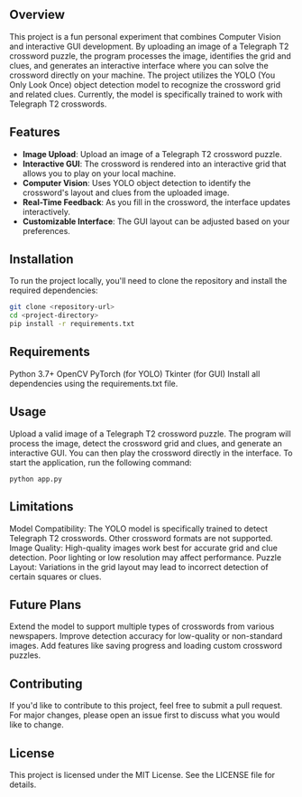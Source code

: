 ## Overview

This project is a fun personal experiment that combines Computer Vision and interactive GUI development. By uploading an image of a Telegraph T2 crossword puzzle, the program processes the image, identifies the grid and clues, and generates an interactive interface where you can solve the crossword directly on your machine. The project utilizes the YOLO (You Only Look Once) object detection model to recognize the crossword grid and related clues. Currently, the model is specifically trained to work with Telegraph T2 crosswords.

## Features

- **Image Upload**: Upload an image of a Telegraph T2 crossword puzzle.
- **Interactive GUI**: The crossword is rendered into an interactive grid that allows you to play on your local machine.
- **Computer Vision**: Uses YOLO object detection to identify the crossword's layout and clues from the uploaded image.
- **Real-Time Feedback**: As you fill in the crossword, the interface updates interactively.
- **Customizable Interface**: The GUI layout can be adjusted based on your preferences.

## Installation

To run the project locally, you'll need to clone the repository and install the required dependencies:

```bash
git clone <repository-url>
cd <project-directory>
pip install -r requirements.txt
```

## Requirements
Python 3.7+
OpenCV
PyTorch (for YOLO)
Tkinter (for GUI)
Install all dependencies using the requirements.txt file.

## Usage
Upload a valid image of a Telegraph T2 crossword puzzle.
The program will process the image, detect the crossword grid and clues, and generate an interactive GUI.
You can then play the crossword directly in the interface.
To start the application, run the following command:

```
python app.py
```

## Limitations
Model Compatibility: The YOLO model is specifically trained to detect Telegraph T2 crosswords. Other crossword formats are not supported.
Image Quality: High-quality images work best for accurate grid and clue detection. Poor lighting or low resolution may affect performance.
Puzzle Layout: Variations in the grid layout may lead to incorrect detection of certain squares or clues.

## Future Plans
Extend the model to support multiple types of crosswords from various newspapers.
Improve detection accuracy for low-quality or non-standard images.
Add features like saving progress and loading custom crossword puzzles.

## Contributing
If you'd like to contribute to this project, feel free to submit a pull request. For major changes, please open an issue first to discuss what you would like to change.

## License
This project is licensed under the MIT License. See the LICENSE file for details.
